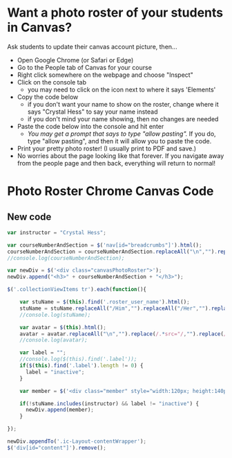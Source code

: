 # Want a photo roster of your students in Canvas?

Ask students to update their canvas account picture, then...

- Open Google Chrome (or Safari or Edge)
- Go to the People tab of Canvas for your course
- Right click somewhere on the webpage and choose "Inspect"
- Click on the console tab
  - you may need to click on the icon next to where it says 'Elements'
- Copy the code below
  - if you don't want your name to show on the roster, change where it says "Crystal Hess" to say your name instead
  - if you don't mind your name showing, then no changes are needed
- Paste the code below into the console and hit enter
  - _You may get a prompt that says to type "allow pasting"._ If you do, type "allow pasting", and then it will allow you to paste the code.
- Print your pretty photo roster! (I usually print to PDF and save.)
- No worries about the page looking like that forever. If you navigate away from the people page and then back, everything will return to normal!

# Photo Roster Chrome Canvas Code

## New code
```js
var instructor = "Crystal Hess";

var courseNumberAndSection = $('nav[id="breadcrumbs"]').html();
courseNumberAndSection = courseNumberAndSection.replaceAll("\n","").replace(/.*<a href="\/courses\/[0-9]+">/, "").replace(/<\/a.*/,"")
//console.log(courseNumberAndSection);

var newDiv = $('<div class="canvasPhotoRoster">');
newDiv.append("<h3>" + courseNumberAndSection + "</h3>");

$('.collectionViewItems tr').each(function(){

    var stuName = $(this).find('.roster_user_name').html();
    stuName = stuName.replaceAll("/Him","").replaceAll("/Her","").replaceAll("/Them","");
    //console.log(stuName);

    var avatar = $(this).html();
    avatar = avatar.replaceAll("\n","").replace(/.*src="/,"").replace(/".*/,"");
    //console.log(avatar);

    var label = "";
    //console.log($(this).find('.label'));
    if($(this).find('.label').length != 0) {
      label = "inactive";
    }

    var member = $('<div class="member" style="width:120px; height:140px; float: left; margin: 2px; padding: 5px;"><div class="memberImg" style="text-align:center; height:110px; width:110px;"><span style="display: inline-block; height: 100%; vertical-align: middle;"></span><img style="max-width: 110px; max-height: 110px; vertical-align: middle;" src=' + avatar + '></div><div class="memberName" style="text-align:center; text-size: 8px;">' + stuName + '</div></div>');

    if(!stuName.includes(instructor) && label != "inactive") {
      newDiv.append(member);
    }

});

newDiv.appendTo('.ic-Layout-contentWrapper');
$('div[id="content"]').remove();
```
